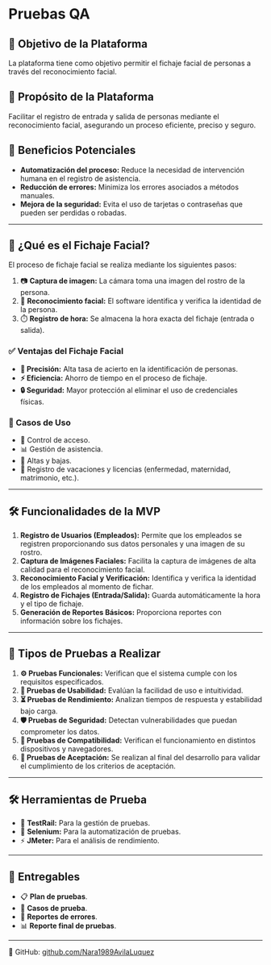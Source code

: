 
# Pruebas QA

## 📌 Objetivo de la Plataforma
La plataforma tiene como objetivo permitir el fichaje facial de personas a través del reconocimiento facial.

## 🎯 Propósito de la Plataforma
Facilitar el registro de entrada y salida de personas mediante el reconocimiento facial, asegurando un proceso eficiente, preciso y seguro.

## 🚀 Beneficios Potenciales
- **Automatización del proceso:** Reduce la necesidad de intervención humana en el registro de asistencia.
- **Reducción de errores:** Minimiza los errores asociados a métodos manuales.
- **Mejora de la seguridad:** Evita el uso de tarjetas o contraseñas que pueden ser perdidas o robadas.

---

## 🤖 ¿Qué es el Fichaje Facial?
El proceso de fichaje facial se realiza mediante los siguientes pasos:
1. 📷 **Captura de imagen:** La cámara toma una imagen del rostro de la persona.
2. 🧠 **Reconocimiento facial:** El software identifica y verifica la identidad de la persona.
3. ⏱️ **Registro de hora:** Se almacena la hora exacta del fichaje (entrada o salida).

### ✅ Ventajas del Fichaje Facial
- **📌 Precisión:** Alta tasa de acierto en la identificación de personas.
- **⚡ Eficiencia:** Ahorro de tiempo en el proceso de fichaje.
- **🔒 Seguridad:** Mayor protección al eliminar el uso de credenciales físicas.

### 🔹 Casos de Uso
- 📍 Control de acceso.
- 📊 Gestión de asistencia.
- 📝 Altas y bajas.
- 🌴 Registro de vacaciones y licencias (enfermedad, maternidad, matrimonio, etc.).

---

## 🛠️ Funcionalidades de la MVP
1. **Registro de Usuarios (Empleados):** Permite que los empleados se registren proporcionando sus datos personales y una imagen de su rostro.
2. **Captura de Imágenes Faciales:** Facilita la captura de imágenes de alta calidad para el reconocimiento facial.
3. **Reconocimiento Facial y Verificación:** Identifica y verifica la identidad de los empleados al momento de fichar.
4. **Registro de Fichajes (Entrada/Salida):** Guarda automáticamente la hora y el tipo de fichaje.
5. **Generación de Reportes Básicos:** Proporciona reportes con información sobre los fichajes.
   
---

## 🧪 Tipos de Pruebas a Realizar
1. **⚙️ Pruebas Funcionales:** Verifican que el sistema cumple con los requisitos especificados.
2. **🎯 Pruebas de Usabilidad:** Evalúan la facilidad de uso e intuitividad.
3. **⏳ Pruebas de Rendimiento:** Analizan tiempos de respuesta y estabilidad bajo carga.
4. **🛡️ Pruebas de Seguridad:** Detectan vulnerabilidades que puedan comprometer los datos.
5. **📲 Pruebas de Compatibilidad:** Verifican el funcionamiento en distintos dispositivos y navegadores.
6. **📌 Pruebas de Aceptación:** Se realizan al final del desarrollo para validar el cumplimiento de los criterios de aceptación.

---

## 🛠️ Herramientas de Prueba
- 📝 **TestRail:** Para la gestión de pruebas.
- 🤖 **Selenium:** Para la automatización de pruebas.
- ⚡ **JMeter:** Para el análisis de rendimiento.

---

## 📑 Entregables
- 📋 **Plan de pruebas**.
- 📜 **Casos de prueba**.
- 🐞 **Reportes de errores**.
- 📊 **Reporte final de pruebas**.

---

📌 GitHub: [github.com/Nara1989AvilaLuquez](https://github.com/Nara1989AvilaLuquez)
